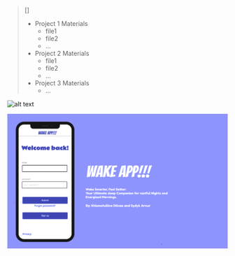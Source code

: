 
> [] 
> * Project 1 Materials
> 	* file1
> 	* file2
> 	* ...
> * Project 2 Materials
> 	* file1
> 	* file2
> 	* ...
> * Project 3 Materials
> 	*  ...

![alt text](https://github.com/AsyqD/reponaUIUXportfolio/blob/main/Image.png?raw=true)


![Project Image](Project%203%20Materials/Image.png)
